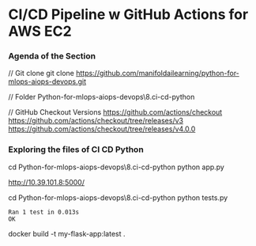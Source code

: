 # CI/CD Pipeline w GitHub Actions for AWS EC2

### Agenda of the Section
// Git clone
git clone https://github.com/manifoldailearning/python-for-mlops-aiops-devops.git

// Folder Python-for-mlops-aiops-devops\8.ci-cd-python

// GitHub Checkout Versions
https://github.com/actions/checkout
https://github.com/actions/checkout/tree/releases/v3
https://github.com/actions/checkout/tree/releases/v4.0.0

### Exploring the files of CI CD Python
cd Python-for-mlops-aiops-devops\8.ci-cd-python
python app.py

http://10.39.101.8:5000/

cd Python-for-mlops-aiops-devops\8.ci-cd-python
python tests.py

    Ran 1 test in 0.013s
    OK

docker build -t my-flask-app:latest .

